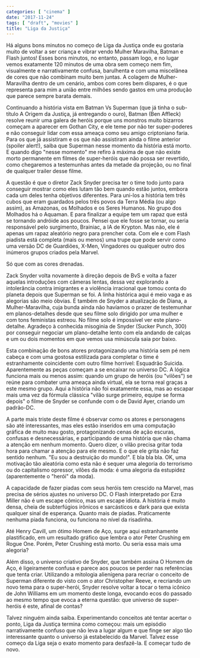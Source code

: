 ```yaml
---
categories: [ "cinema" ]
date: "2017-11-24"
tags: [ "draft", "movies" ]
title: "Liga da Justiça"
---
```

Há alguns bons minutos no começo de Liga da Justiça onde eu gostaria
muito de voltar a ser criança e vibrar vendo Mulher Maravilha, Batman
e Flash juntos! Esses bons minutos, no entanto, passam logo, e no lugar
vemos exatamente 120 minutos de uma obra sem começo nem fim, visualmente
e narrativamente confusa, barulhenta e com uma miscelânea de cores que
não combinam muito bem juntas. A colagem de Mulher-Maravilha dentro de
um cenário, ambos com cores bem díspares, é o que representa para
mim a união entre milhões sendo gastos em uma produção que parece
sempre barata demais.

Continuando a história vista em Batman Vs Superman (que já tinha o
sub-título A Origem da Justiça, já entregando o ouro), Batman (Ben
Affleck) resolve reunir uma galera de heróis porque uns monstros muito
bizarros começam a aparecer em Gothan City, e ele teme por não ter
super-poderes e não conseguir lidar com essa ameaça como seu amigo
criptoniano faria. Para os que já assistiram e os que não assistiram
ainda o filme anterior (spoiler alert!), saiba que Superman nesse momento
da história está morto. E quando digo "nesse momento" me refiro à
máxima de que não existe morto permanente em filmes de super-heróis
que não possa ser revertido, como chegaremos a testemunhas antes da
metade da projeção, ou no final de qualquer trailer desse filme.

A questão é que o diretor Zack Snyder precisa ter o time todo junto
para conseguir mostrar como eles lutam tão bem quando estão juntos,
embora cada um deles tenha objetivos diferentes. Para uni-los a história
tem três cubos que eram guardados pelos três povos da Terra Média
(ou algo assim), as Amazonas, os Molhados e os Seres Humanos. No grupo
dos Molhados há o Aquaman. E para finalizar a equipe tem um rapaz que
está se tornando andróide aos poucos. Pensei que ele fosse se tornar,
ou seria responsável pelo surgimento, Brainiac, a IA de Krypton. Mas
não, ele é apenas um rapaz aleatório negro para prencher cota. Com
ele e com Flash piadista está completa (mais ou menos) uma trupe que
pode servir como uma versão DC de Guardiões, X-Men, Vingadores ou
qualquer outro dos inúmeros grupos criados pela Marvel.

Só que com as cores drenadas.

Zack Snyder volta novamente à direção depois de BvS e volta a fazer
aquelas introduções com câmeras lentas, dessa vez explorando a
intolerância contra imigrantes e a violência irracional que tomou
conta do planeta depois que Superman se foi. A linha histórica aqui
é meio vaga e as alegorias são meio óbvias. É também de Snyder
a atualização de Diana, a Mulher-Maravilha, cuja bunda ainda não
havíamos o prazer de testemunhar em planos-detalhes desde que seu filme
solo dirigido por uma mulher e com tons feministas estreou. No filme solo
é impossível ver este plano-detalhe. Agradeço à conhecida misoginia
de Snyder (Sucker Punch, 300) por conseguir negociar um plano-detalhe
lento com ela andando de calças e um ou dois momentos em que vemos usa
minúscula saia por baixo.

Esta combinação de bons atores protagonizando uma história sem
pé nem cabeça e com uma gostosa estilizada para completar o time
é estranhamente coincidente com outro filme horrível: Esquadrão
Suicida. Aparentemente as peças começam a se encaixar no universo
DC. A lógica funciona mais ou menos assim: quando um grupo de heróis
(ou "vilões") se reúne para combater uma ameaça ainda virtual,
ela se torna real graças a este mesmo grupo. Aqui a história não
foi exatamente essa, mas ao escapar mais uma vez da fórmula clássica
"vilão surge primeiro, equipe se forma depois" o filme de Snyder se
confunde com o de David Ayer, criando um padrão-DC.

A parte mais triste deste filme é observar como os atores e personagens
são até interessantes, mas eles estão inseridos em uma computação
gráfica de muito mau gosto, protagonizando cenas de ação escuras,
confusas e desnecessárias, e participando de uma história que não chama
a atenção em nenhum momento. Quero dizer, o vilão precisa gritar toda
hora para chamar a atenção para ele mesmo. E o que ele grita não faz
sentido nenhum. "Eu sou a destruição do mundo!". E bla bla bla. OK,
uma motivação tão aleatória como esta não é sequer uma alegoria do
terrorismo ou do capitalismo opressor, vilões da moda: é uma alegoria
da estupidez (aparentemente o "herói" da moda).

A capacidade de fazer piadas com seus heróis tem crescido na Marvel,
mas precisa de sérios ajustes no universo DC. O Flash interpretado
por Ezra Miller não é um escape cômico, mas um escape idiota. A
história é muito densa, cheia de subterfúgios irônicos e sarcásticos
e dark para que exista qualquer sinal de esperança. Quanto mais de
piadas. Praticamente nenhuma piada funciona, ou funciona no nível da
risadinha.

Até Henry Cavill, um ótimo Homem de Aço, surge aqui estranhamente
plastificado, em um resultado gráfico que lembra o ator Peter Crushing
em Rogue One. Porém, Peter Crushing está morto. Ou seria essa mais
uma alegoria?

Além disso, o universo criativo de Snyder, que também assina O Homem
de Aço, é ligeiramente confusa e parece aos poucos se perder nas
referências que tenta criar. Utilizando a mitologia alienígena para
recriar o conceito de Superman diferente do visto com o ator Christopher
Reeve, e recriando um novo tema para o super-herói, Snyder resolve voltar
a tocar o tema icônico de John Williams em um momento deste longa,
evocando ecos do passado ao mesmo tempo que evoca a eterna questão:
que universo de super-heróis é este, afinal de contas?

Talvez ninguém ainda saiba. Experimentando conceitos até tentar acertar
o ponto, Liga da Justiça termina como começou: mais um episódio
narrativamente confuso que não leva a lugar algum e que finge ser algo
tão interessante quanto o universo já estabelecido da Marvel. Talvez
esse começo da Liga seja o exato momento para desfazê-la. E começar
tudo de novo.

